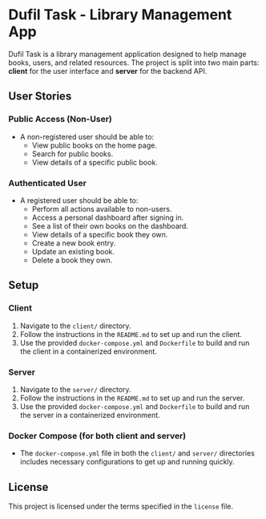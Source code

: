 # Dufil Task - Library Management App

Dufil Task is a library management application designed to help manage books, users, and related resources. The project is split into two main parts: **client** for the user interface and **server** for the backend API.

## User Stories

### Public Access (Non-User)
- A non-registered user should be able to:
  - View public books on the home page.
  - Search for public books.
  - View details of a specific public book.

### Authenticated User
- A registered user should be able to:
  - Perform all actions available to non-users.
  - Access a personal dashboard after signing in.
  - See a list of their own books on the dashboard.
  - View details of a specific book they own.
  - Create a new book entry.
  - Update an existing book.
  - Delete a book they own.

## Setup

### Client

1. Navigate to the `client/` directory.
2. Follow the instructions in the `README.md` to set up and run the client.
3. Use the provided `docker-compose.yml` and `Dockerfile` to build and run the client in a containerized environment.

### Server

1. Navigate to the `server/` directory.
2. Follow the instructions in the `README.md` to set up and run the server.
3. Use the provided `docker-compose.yml` and `Dockerfile` to build and run the server in a containerized environment.

### Docker Compose (for both client and server)

- The `docker-compose.yml` file in both the `client/` and `server/` directories includes necessary configurations to get up and running quickly.

## License

This project is licensed under the terms specified in the `license` file.
